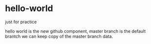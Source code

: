 # hello-world
just for practice


hello world is the new github component,
master branch is the default brantch 
we can keep copy of the master branch data.

